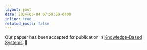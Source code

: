 ```yaml
---
layout: post
date: 2024-05-04 07:59:00-0400
inline: true
related_posts: false
---
```


Our papper has been accepted for publication in [Knowledge-Based Systems](https://www.sciencedirect.com/science/article/abs/pii/S0950705124005471). :clap:
